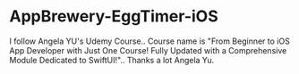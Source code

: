 # AppBrewery-EggTimer-iOS
I follow Angela YU's Udemy Course.. Course name is "From Beginner to iOS App Developer with Just One Course! Fully Updated with a Comprehensive Module Dedicated to SwiftUI!".. Thanks a lot Angela Yu.
